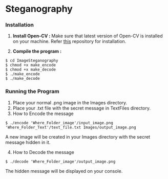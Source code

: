 Steganography
===================

### Installation

1. <b>Install Open-CV : </b>
Make sure that latest version of Open-CV is installed on your machine.
Refer <a href="https://github.com/jayrambhia/Install-OpenCV">this</a> repository for installation.

2. <b>Compile the program : </b>
  ```
  $ cd ImageSteganography
  $ chmod +x make_encode
  $ chmod +x make_decode
  $ ./make_encode
  $ ./make_decode
  ```

### Running the Program

1. Place your normal .png image in the Images directory.
2. Place your .txt file with the secret message in TextFiles directory.
3. How to Encode the message

  ```
  $ ./encode 'Where_Folder_image'/input_image.png 'Where_Folder_Text'/text_file.txt Images/output_image.png
  ```
  A new image will be created in your Images directory with the secret message hidden in it.

4. How to Decode the message

  ```
  $ ./decode 'Where_Folder_image'/output_image.png
  ```
  The hidden message will be displayed on your console.
